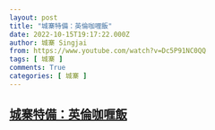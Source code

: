 ```yaml
---
layout: post
title: "城寨特備：英倫咖喱飯"
date: 2022-10-15T19:17:22.000Z
author: 城寨 Singjai
from: https://www.youtube.com/watch?v=Dc5P91NC0QQ
tags: [ 城寨 ]
comments: True
categories: [ 城寨 ]
---
```

<!--1665861442000-->
[城寨特備：英倫咖喱飯](https://www.youtube.com/watch?v=Dc5P91NC0QQ)
------

<div>

</div>
